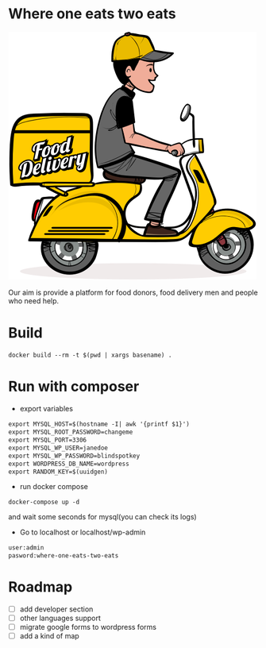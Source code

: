 # Where one eats two eats

![logo](./wp-includes/images/food-delivery.png)

Our aim is provide a platform for food donors, food delivery men and people who need help.

# Build

```
docker build --rm -t $(pwd | xargs basename) .
```

# Run with composer

- export variables

```
export MYSQL_HOST=$(hostname -I| awk '{printf $1}')
export MYSQL_ROOT_PASSWORD=changeme
export MYSQL_PORT=3306
export MYSQL_WP_USER=janedoe
export MYSQL_WP_PASSWORD=blindspotkey
export WORDPRESS_DB_NAME=wordpress
export RANDOM_KEY=$(uuidgen)
```

- run docker compose

```
docker-compose up -d
```

and wait some seconds for mysql(you can check its logs)

- Go to localhost or localhost/wp-admin

```
user:admin
pasword:where-one-eats-two-eats
```

# Roadmap

- [ ] add developer section
- [ ] other languages support
- [ ] migrate google forms to wordpress forms
- [ ] add a kind of map
